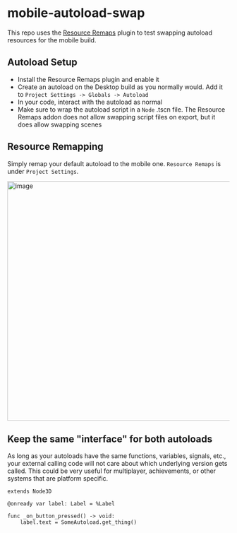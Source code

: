 # mobile-autoload-swap

This repo uses the [Resource Remaps](https://godotengine.org/asset-library/asset/3451) plugin to test swapping autoload resources for the mobile build.

## Autoload Setup
- Install the Resource Remaps plugin and enable it
- Create an autoload on the Desktop build as you normally would. Add it to `Project Settings -> Globals -> Autoload`
- In your code, interact with the autoload as normal
- Make sure to wrap the autoload script in a `Node` .tscn file. The Resource Remaps addon does not allow swapping script files on export, but it does allow swapping scenes

## Resource Remapping
Simply remap your default autoload to the mobile one. `Resource Remaps` is under `Project Settings`.

<img width="774" height="542" alt="image" src="https://github.com/user-attachments/assets/5b0c5566-350c-4bd7-b23d-2617b5c4e994" />

## Keep the same "interface" for both autoloads

As long as your autoloads have the same functions, variables, signals, etc., your external calling code will not care about which underlying version gets called. This could be very useful for multiplayer, achievements, or other systems that are platform specific.

```
extends Node3D

@onready var label: Label = %Label

func _on_button_pressed() -> void:
	label.text = SomeAutoload.get_thing()
```

